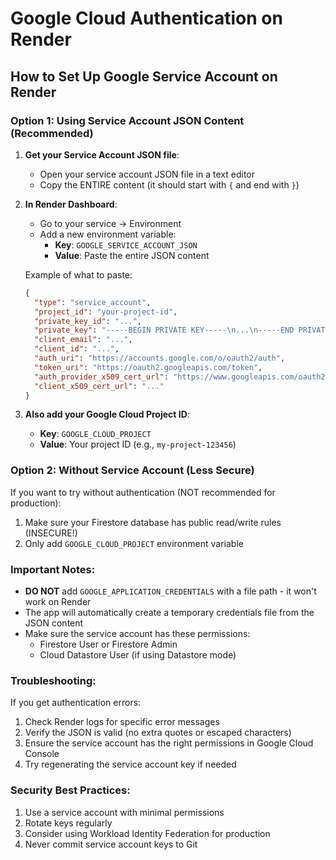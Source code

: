 # Google Cloud Authentication on Render

## How to Set Up Google Service Account on Render

### Option 1: Using Service Account JSON Content (Recommended)

1. **Get your Service Account JSON file**:

   - Open your service account JSON file in a text editor
   - Copy the ENTIRE content (it should start with `{` and end with `}`)

2. **In Render Dashboard**:

   - Go to your service → Environment
   - Add a new environment variable:
     - **Key**: `GOOGLE_SERVICE_ACCOUNT_JSON`
     - **Value**: Paste the entire JSON content

   Example of what to paste:

   ```json
   {
     "type": "service_account",
     "project_id": "your-project-id",
     "private_key_id": "...",
     "private_key": "-----BEGIN PRIVATE KEY-----\n...\n-----END PRIVATE KEY-----\n",
     "client_email": "...",
     "client_id": "...",
     "auth_uri": "https://accounts.google.com/o/oauth2/auth",
     "token_uri": "https://oauth2.googleapis.com/token",
     "auth_provider_x509_cert_url": "https://www.googleapis.com/oauth2/v1/certs",
     "client_x509_cert_url": "..."
   }
   ```

3. **Also add your Google Cloud Project ID**:
   - **Key**: `GOOGLE_CLOUD_PROJECT`
   - **Value**: Your project ID (e.g., `my-project-123456`)

### Option 2: Without Service Account (Less Secure)

If you want to try without authentication (NOT recommended for production):

1. Make sure your Firestore database has public read/write rules (INSECURE!)
2. Only add `GOOGLE_CLOUD_PROJECT` environment variable

### Important Notes:

- **DO NOT** add `GOOGLE_APPLICATION_CREDENTIALS` with a file path - it won't work on Render
- The app will automatically create a temporary credentials file from the JSON content
- Make sure the service account has these permissions:
  - Firestore User or Firestore Admin
  - Cloud Datastore User (if using Datastore mode)

### Troubleshooting:

If you get authentication errors:

1. Check Render logs for specific error messages
2. Verify the JSON is valid (no extra quotes or escaped characters)
3. Ensure the service account has the right permissions in Google Cloud Console
4. Try regenerating the service account key if needed

### Security Best Practices:

1. Use a service account with minimal permissions
2. Rotate keys regularly
3. Consider using Workload Identity Federation for production
4. Never commit service account keys to Git
